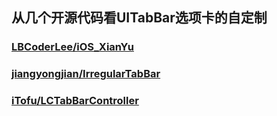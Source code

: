 ## 从几个开源代码看UITabBar选项卡的自定制


### [LBCoderLee/iOS_XianYu](https://github.com/LBCoderLee/iOS_XianYu)



### [jiangyongjian/IrregularTabBar](https://github.com/jiangyongjian/IrregularTabBar)


### [iTofu/LCTabBarController]()